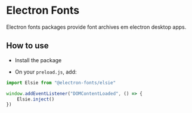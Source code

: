 # Electron Fonts

Electron fonts packages provide font archives em electron desktop apps.

## How to use

* Install the package

* On your `preload.js`, add:

```ts
import Elsie from "@electron-fonts/elsie"

window.addEventListener("DOMContentLoaded", () => {
    Elsie.inject()
})
```